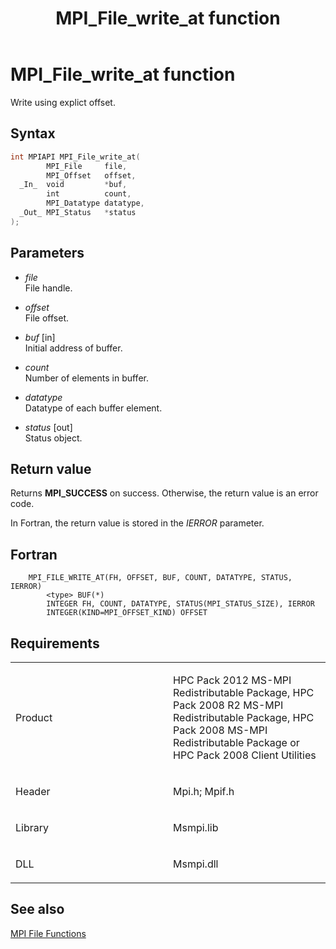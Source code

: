 ﻿---
title: MPI_File_write_at function
TOCTitle: MPI_File_write_at function
ms:assetid: 73622535-ee27-4aad-9efb-e8b29c883a2a
ms:mtpsurl: https://msdn.microsoft.com/en-us/library/Dn473364(v=VS.85)
ms:contentKeyID: 59360900
ms.date: 03/28/2018
mtps_version: v=VS.85
f1_keywords:
- MPI_FILE_WRITE_AT
- mpif/MPI_File_write_at
- mpi/MPI_FILE_WRITE_AT
dev_langs:
- C++
- C
---

# MPI\_File\_write\_at function

Write using explict offset.

## Syntax

``` c++
int MPIAPI MPI_File_write_at(
        MPI_File     file,
        MPI_Offset   offset,
  _In_  void         *buf,
        int          count,
        MPI_Datatype datatype,
  _Out_ MPI_Status   *status
);
```

## Parameters

  - *file*  
    File handle.

  - *offset*  
    File offset.

  - *buf* \[in\]  
    Initial address of buffer.

  - *count*  
    Number of elements in buffer.

  - *datatype*  
    Datatype of each buffer element.

  - *status* \[out\]  
    Status object.

## Return value

Returns **MPI\_SUCCESS** on success. Otherwise, the return value is an error code.

In Fortran, the return value is stored in the *IERROR* parameter.

## Fortran

``` FORTRAN
    MPI_FILE_WRITE_AT(FH, OFFSET, BUF, COUNT, DATATYPE, STATUS, IERROR)
        <type> BUF(*)
        INTEGER FH, COUNT, DATATYPE, STATUS(MPI_STATUS_SIZE), IERROR
        INTEGER(KIND=MPI_OFFSET_KIND) OFFSET
```

## Requirements

<table>
<colgroup>
<col style="width: 50%" />
<col style="width: 50%" />
</colgroup>
<tbody>
<tr class="odd">
<td><p>Product</p></td>
<td><p>HPC Pack 2012 MS-MPI Redistributable Package, HPC Pack 2008 R2 MS-MPI Redistributable Package, HPC Pack 2008 MS-MPI Redistributable Package or HPC Pack 2008 Client Utilities</p></td>
</tr>
<tr class="even">
<td><p>Header</p></td>
<td>Mpi.h;
Mpif.h</td>
</tr>
<tr class="odd">
<td><p>Library</p></td>
<td>Msmpi.lib</td>
</tr>
<tr class="even">
<td><p>DLL</p></td>
<td>Msmpi.dll</td>
</tr>
</tbody>
</table>


## See also

[MPI File Functions](mpi-file-functions.md)

